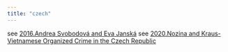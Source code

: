 ```yaml
---
title: "czech"
---
```

see [2016.Andrea Svobodová and Eva Janská](002.Literature%20Notes/2016.Andrea%20Svobodová%20and%20Eva%20Janská.md)
see [2020.Nozina and Kraus-Vietnamese Organized Crime in the Czech Republic](002.Literature%20Notes/2020.Nozina%20and%20Kraus-Vietnamese%20Organized%20Crime%20in%20the%20Czech%20Republic.md)